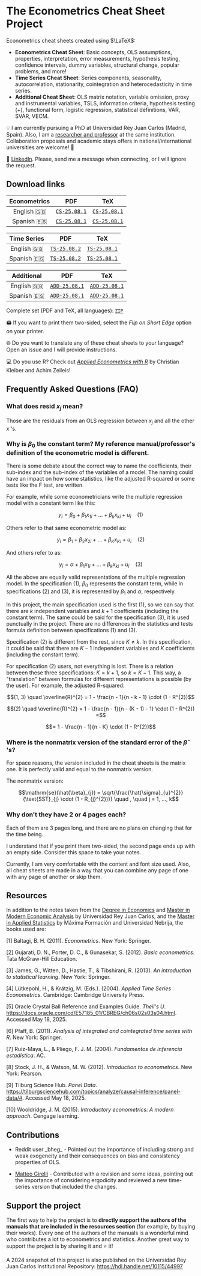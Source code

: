 ﻿# The Econometrics Cheat Sheet Project

Econometrics cheat sheets created using $\LaTeX$:

* **Econometrics Cheat Sheet**: Basic concepts, OLS assumptions, properties, interpretation, error measurements, hypothesis testing, confidence intervals, dummy variables, structural change, popular problems, and more!
* **Time Series Cheat Sheet**: Series components, seasonality, autocorrelation, stationarity, cointegration and heterocedasticity in time series.
* **Additional Cheat Sheet**: OLS matrix notation, variable omission, proxy and instrumental variables, TSLS, information criteria, hypothesis testing (+), functional form, logistic regression, statistical definitions, VAR, SVAR, VECM.

:bulb: I am currently pursuing a PhD at Universidad Rey Juan Carlos (Madrid, Spain). Also, I am a [researcher and professor](https://gestion2.urjc.es/pdi/ver/marcelo.moreno) at the same institution. Collaboration proposals and academic stays offers in national/international universities are welcome! :rocket:

:triangular_flag_on_post: [LinkedIn](https://www.linkedin.com/in/marcelomorenop/). Please, send me a message when connecting, or I will ignore the request.

## Download links

| Econometrics | PDF | TeX |
| :---: | :---: | :---: |
| English :uk: | [`CS-25.08.1`](https://raw.githubusercontent.com/marcelomijas/econometrics-cheatsheet/main/econometrics-cheatsheet/econometrics-cheatsheet-en.pdf) | [`CS-25.08.1`](econometrics-cheatsheet/econometrics-cheatsheet-en.tex)
| Spanish :es: | [`CS-25.08.1`](https://raw.githubusercontent.com/marcelomijas/econometrics-cheatsheet/main/econometrics-cheatsheet/econometrics-cheatsheet-es.pdf) | [`CS-25.08.1`](econometrics-cheatsheet/econometrics-cheatsheet-es.tex)

| Time Series | PDF | TeX |
| :---: | :---: | :---: |
| English :uk: | [`TS-25.08.2`](https://raw.githubusercontent.com/marcelomijas/econometrics-cheatsheet/main/time-series-cheatsheet/time-series-cheatsheet-en.pdf) | [`TS-25.08.1`](time-series-cheatsheet/time-series-cheatsheet-en.tex)
| Spanish :es: | [`TS-25.08.2`](https://raw.githubusercontent.com/marcelomijas/econometrics-cheatsheet/main/time-series-cheatsheet/time-series-cheatsheet-es.pdf) | [`TS-25.08.1`](time-series-cheatsheet/time-series-cheatsheet-es.tex)

| Additional | PDF | TeX |
| :---: | :---: | :---: |
| English :uk: | [`ADD-25.08.1`](https://raw.githubusercontent.com/marcelomijas/econometrics-cheatsheet/main/additional-cheatsheet/additional-cheatsheet-en.pdf) | [`ADD-25.08.1`](additional-cheatsheet/additional-cheatsheet-en.tex)
| Spanish :es: | [`ADD-25.08.1`](https://raw.githubusercontent.com/marcelomijas/econometrics-cheatsheet/main/additional-cheatsheet/additional-cheatsheet-es.pdf) | [`ADD-25.08.1`](additional-cheatsheet/additional-cheatsheet-es.tex)

Complete set (PDF and TeX, all languages): [`ZIP`](https://github.com/marcelomijas/econometrics-cheatsheet/archive/refs/heads/main.zip)

:printer: If you want to print them two-sided, select the *Flip on Short Edge* option on your printer.

:globe_with_meridians: Do you want to translate any of these cheat sheets to your language? Open an issue and I will provide instructions.

:computer: Do you use R? Check out [*Applied Econometrics with R*](https://www.zeileis.org/teaching/AER/) by Christian Kleiber and Achim Zeileis!

## Frequently Asked Questions (FAQ)

### What does $\text{resid}$ $x_{j}$ mean?

Those are the residuals from an OLS regression between $x_{j}$ and all the other $x$ 's.

### Why is $\beta_{0}$ the constant term? My reference manual/professor's definition of the econometric model is different.

There is some debate about the correct way to name the coefficients, their sub-index and the sub-index of the variables of a model. The naming could have an impact on how some statistics, like the adjusted R-squared or some tests like the F test, are written.

For example, while some econometricians write the multiple regression model with a constant term like this:

$$y_{i} = \beta_{0} + \beta_{1} x_{1i} + ... + \beta_{k} x_{ki} + u_{i} \quad (1)$$

Others refer to that same econometric model as:

$$y_{i} = \beta_{1} + \beta_{2} x_{2i} + ... + \beta_{K} x_{Ki} + u_{i} \quad (2)$$

And others refer to as:

$$y_{i} = \alpha + \beta_1 x_{1i} + ... + \beta_{k} x_{ki} + u_{i} \quad (3)$$

All the above are equally valid representations of the multiple regression model. In the specification $(1)$, $\beta_{0}$ represents the constant term, while in specifications $(2)$ and $(3)$, it is represented by $\beta_{1}$ and $\alpha$, respectively.

In this project, the main specification used is the first $(1)$, so we can say that there are $k$ independent variables and $k + 1$ coefficients (including the constant term). The same could be said for the specification $(3)$, it is used punctually in the project. There are no differences in the statistics and tests formula definition between specifications $(1)$ and $(3)$.

Specification $(2)$ is different from the rest, since $K \neq k$. In this specification, it could be said that there are $K - 1$ independent variables and $K$ coefficients (including the constant term).

For specification $(2)$ users, not everything is lost. There is a relation between these three specifications: $K = k + 1$, so $k = K - 1$. This way, a "translation" between formulas for different representations is possible (by the user). For example, the adjusted R-squared:

$$(1, 3) \quad \overline{R}^{2} = 1 - \frac{n - 1}{n - k - 1} \cdot (1 - R^{2})$$

$$(2) \quad \overline{R}^{2} = 1 - \frac{n - 1}{n - (K - 1) - 1} \cdot (1 - R^{2}) =$$

$$= 1 - \frac{n - 1}{n - K} \cdot (1 - R^{2})$$

### Where is the nonmatrix version of the standard error of the $\hat{\beta}$ 's?

For space reasons, the version included in the cheat sheets is the matrix one. It is perfectly valid and equal to the nonmatrix version.

The nonmatrix version:

$$\mathrm{se}(\hat{\beta}_{j}) = \sqrt{\frac{\hat{\sigma}_{u}^{2}}{\text{SST}_{j} \cdot (1 - R_{j}^{2})}} \quad , \quad j = 1, ..., k$$

### Why don't they have 2 or 4 pages each?

Each of them are 3 pages long, and there are no plans on changing that for the time being.

I understand that if you print them two-sided, the second page ends up with an empty side. Consider this space to take your notes.

Currently, I am very comfortable with the content and font size used. Also, all cheat sheets are made in a way that you can combine any page of one with any page of another or skip them.

## Resources

In addition to the notes taken from the [Degree in Economics](https://www.urjc.es/universidad/calidad/560-economia) and [Master in Modern Economic Analysis](https://www.urjc.es/estudios/master/786-analisis-economico-moderno) by Universidad Rey Juan Carlos, and the [Master in Applied Statistics](https://www.maximaformacion.es/masters/master-de-estadistica-aplicada-con-r-software/) by Máxima Formación and Universidad Nebrija, the books used are:

[1] Baltagi, B. H. (2011). *Econometrics*. New York: Springer.

[2] Gujarati, D. N., Porter, D. C., & Gunasekar, S. (2012). *Basic econometrics*. Tata McGraw-Hill Education.

[3] James, G., Witten, D., Hastie, T., & Tibshirani, R. (2013). *An introduction to statistical learning*. New York: Springer.

[4] Lütkepohl, H., & Krätzig, M. (Eds.). (2004). *Applied Time Series Econometrics*. Cambridge: Cambridge University Press.

[5] Oracle Crystal Ball Reference and Examples Guide. *Theil's U*. https://docs.oracle.com/cd/E57185_01/CBREG/ch06s02s03s04.html. Accessed May 18, 2025.

[6] Pfaff, B. (2011). *Analysis of integrated and cointegrated time series with R*. New York: Springer.

[7] Ruiz-Maya, L., & Pliego, F. J. M. (2004). *Fundamentos de inferencia estadística*. AC.

[8] Stock, J. H., & Watson, M. W. (2012). *Introduction to econometrics*. New York: Pearson.

[9] Tilburg Science Hub. *Panel Data*. https://tilburgsciencehub.com/topics/analyze/causal-inference/panel-data/#. Accessed May 18, 2025.

[10] Wooldridge, J. M. (2015). *Introductory econometrics: A modern approach*. Cengage learning.

## Contributions

* Reddit user \_bheg_ - Pointed out the importance of including strong and weak exogeneity and their consequences on bias and consistency properties of OLS.

* [Matteo Girelli](https://www.linkedin.com/in/matteo-girelli/) - Contributed with a revision and some ideas, pointing out the importance of considering ergodicity and reviewed a new time-series version that included the changes.

## Support the project

The first way to help the project is to **directly support the authors of the manuals that are included in the resources section** (for example, by buying their works). Every one of the authors of the manuals is a wonderful mind who contributes a lot to econometrics and statistics. Another great way to support the project is by sharing it and :star: it!

A 2024 snapshot of this project is also published on the Universidad Rey Juan Carlos Institutional Repository: https://hdl.handle.net/10115/44997
